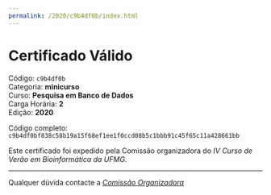 ```yaml
---
permalink: /2020/c9b4df0b/index.html
---
```


# Certificado Válido

Código: `c9b4df0b`<br>
Categoria: **minicurso**<br>
Curso: **Pesquisa em Banco de Dados**<br>
Carga Horária: **2**<br>
Edição: **2020**<br>


Código completo: `c9b4df0bf838c58b19a15f68ef1ee1f0ccd08b5c1bbb91c45f65c11a428661bb`


Este certificado foi expedido pela Comissão organizadora do *IV Curso de Verão em Bioinformática da UFMG*.

----

Qualquer dúvida contacte a [_Comissão Organizadora_](<mailto:cursobioinfoufmg@gmail.com$subject=[Certificados]>)


